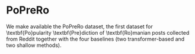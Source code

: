 # PoPreRo


We make available the PoPreRo dataset, the first dataset for \textbf{Po}pularity \textbf{Pre}diction of \textbf{Ro}manian posts collected from Reddit together with the four baselines (two transformer-based and two shallow methods).
